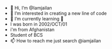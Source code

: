 - 👋 Hi, I’m @Iamjailan
- 👀 I’m interested in creating a new line of code
- 🌱 I’m currently learning 🚀
- I was born in 2002/OCT/01
- i'm from Afghanistan
- Student of BCS
- 📫 How to reach me just search @iamjailan 

<!---
Iamjailan/Iamjailan is a ✨ special ✨ repository because its `README.md` (this file) appears on your GitHub profile.
You can click the Preview link to take a look at your changes.
--->
